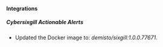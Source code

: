 #### Integrations
##### Cybersixgill Actionable Alerts
- Updated the Docker image to: *demisto/sixgill:1.0.0.77671*.
